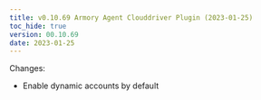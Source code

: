```yaml
---
title: v0.10.69 Armory Agent Clouddriver Plugin (2023-01-25)
toc_hide: true
version: 00.10.69
date: 2023-01-25
---
```


Changes:
- Enable dynamic accounts by default
